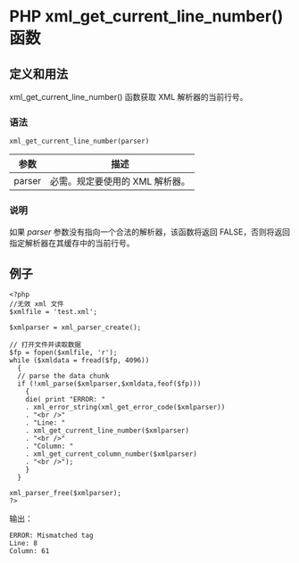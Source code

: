 # PHP xml_get_current_line_number() 函数



## 定义和用法

xml_get_current_line_number() 函数获取 XML 解析器的当前行号。

### 语法

```
xml_get_current_line_number(parser)
```

| 参数 | 描述 |
| --- | --- |
| parser | 必需。规定要使用的 XML 解析器。 |

### 说明

如果 _parser_ 参数没有指向一个合法的解析器，该函数将返回 FALSE，否则将返回指定解析器在其缓存中的当前行号。

## 例子

```
<?php
//无效 xml 文件
$xmlfile = 'test.xml';

$xmlparser = xml_parser_create();

// 打开文件并读取数据
$fp = fopen($xmlfile, 'r');
while ($xmldata = fread($fp, 4096)) 
  {
  // parse the data chunk
  if (!xml_parse($xmlparser,$xmldata,feof($fp))) 
    {
    die( print "ERROR: "
    . xml_error_string(xml_get_error_code($xmlparser))
    . "<br />"
    . "Line: "
    . xml_get_current_line_number($xmlparser)
    . "<br />"
    . "Column: "
    . xml_get_current_column_number($xmlparser)
    . "<br />");
    }
  }

xml_parser_free($xmlparser);
?>
```

输出：

```
ERROR: Mismatched tag
Line: 8
Column: 61
```



